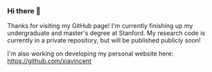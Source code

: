 ### Hi there 👋
Thanks for visiting my GitHub page! I'm currently finishing up my undergraduate and master's degree at Stanford. My research code is currently in a private repository, but will be published publicly soon!

I'm also working on developing my personal website here: https://github.com/xiavincent 



<!--
**xiavincent/xiavincent** is a ✨ _special_ ✨ repository because its `README.md` (this file) appears on your GitHub profile.

Here are some ideas to get you started:

- 🔭 I’m currently working on ...
- 🌱 I’m currently learning ...
- 👯 I’m looking to collaborate on ...
- 🤔 I’m looking for help with ...
- 💬 Ask me about ...
- 📫 How to reach me: ...
- 😄 Pronouns: ...
- ⚡ Fun fact: ...
-->
